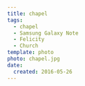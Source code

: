 ```yaml
---
title: chapel
tags:
  - chapel
  - Samsung Galaxy Note
  - Felicity
  - Church
template: photo
photo: chapel.jpg
date:
  created: 2016-05-26
---
```

